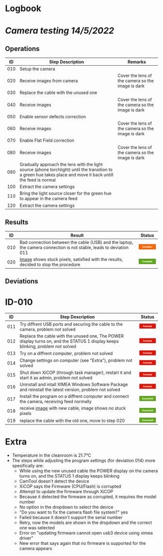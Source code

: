 # Logbook

# *Camera testing 14/5/2022*

## **Operations**

| ID | Step Description | Remarks |
| :---: | ---------------- | ------ |
| 010 | Setup the camera | 
| 020 | Receive images from camera | Cover the lens of the camera so the image is dark
| 030 | Replace the cable with the unused one |
| 040 | Receive images | Cover the lens of the camera so the image is dark
| 050 | Enable sensor defects correction |
| 060 | Receive images |  Cover the lens of the camera so the image is dark
| 070 | Enable Flat Field correction |
| 080 | Receive images |  Cover the lens of the camera so the image is dark
| 090 | Gradually approach the lens with the light source (phone torchlight) until the transition to a green hue takes place and move it back untill the feed is normal |
| 100 | Extract the camera settings |
| 110 | Bring the light source closer for the green hue to appear in the camera feed |
| 120 | Extract the camera settings |



## **Results**

|   ID   |       Result      | Status |
| :----: | ----------------- | :------: |
|  010  | Bad connection between the cable (USB) and the laptop, the camera connection is not stable, leads to deviation 011 | ![deviation]
|  020  | [Image](./assets/old-cable.tif) shows stuck pixels, satisfied with the results, decided to stop the procedure  | ![complete]

## **Deviations**

# ID-010
|   ID   |       Step Description      | Status |
| :----: | --------------------------- | ------ |
|  011  | Try diffrent USB ports and securing the cable to the camera, problem not solved | ![anomaly]
|  012  | Replace the cable with the unused one, The POWER display turns on, and the STATUS 1 display keeps blinking, problem not solved  | ![anomaly]
|  013  | Try on a diffrent computer, problem not solved  | ![anomaly]
| 014 | Change settings on computer (see "Extra"), problem not solved | ![anomaly]
| 015 | Shut down XiCOP (through task manager), restart it and start it as admin, problem not solved | ![anomaly]
| 016 | Uninstall and intall XIMEA Windows Software Package and reinstall the latest version, problem not solved | ![anomaly]
| 017 | Install the program on a diffrent computer and connect the camera, receiving feed normally | ![successful]
| 018 | receive [image](./assets/new-cable.tif) with new cable, image shows no stuck pixels | ![successful]
| 019 | replace the cable with the old one, move to step 020 | ![successful]


# Extra
- Temperature in the cleanroom is 21.7°C
- The steps while adjusting the program settings (for deviation 014) more spesifically are: 
   - While using the new unused cable the POWER display on the camera turns on, and the STATUS 1 display keeps blinking
   - CamTool doesn't detect the device
   - XiCOP says the Firmware (CPU/Flash) is corrupted
   - Attempt to update the firmware through XiCOP
   - Because it detected the firmware as corrupted, it requires the model number
   - No option in the dropdown to select the device
   - "Do you want to fix the camera flash file system?" yes
   - Failed because it doesn't support the serial number
   - Retry, now the models are shown in the dropdown and the correct one was selected
   - Error on "updating firmware cannot open usb3 device using ximea driver"
   - New error that says again that no firmware is supported for the camera appears



[complete]: <./assets/markdown_complete.png>
[successful]: <./assets/markdown_successful.png>
[deviation]: <./assets/markdown_deviation.png>
[anomaly]: <./assets/markdown_anomaly.png>
